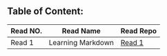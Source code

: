 ## Table of Content:
| Read NO. |     Read Name     |      Read Repo     |
|----------| ------------------|--------------------|
|  Read 1  | Learning Markdown | [Read 1](Read1.md) |
